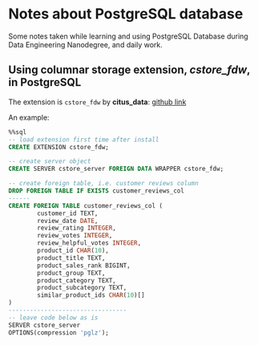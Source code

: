 # Notes about PostgreSQL database

Some notes taken while learning and using PostgreSQL Database during Data Engineering Nanodegree, and daily work.

## Using columnar storage extension, *cstore_fdw*, in PostgreSQL

The extension is `cstore_fdw` by **citus_data**: [github link](https://github.com/citusdata/cstore_fdw)

An example:

```SQL
%%sql
-- load extension first time after install
CREATE EXTENSION cstore_fdw;

-- create server object
CREATE SERVER cstore_server FOREIGN DATA WRAPPER cstore_fdw;

-- create foreign table, i.e. customer reviews column
DROP FOREIGN TABLE IF EXISTS customer_reviews_col
------
CREATE FOREIGN TABLE customer_reviews_col (
        customer_id TEXT,
        review_date DATE,
        review_rating INTEGER,
        review_votes INTEGER,
        review_helpful_votes INTEGER,
        product_id CHAR(10),
        product_title TEXT,
        product_sales_rank BIGINT,
        product_group TEXT,
        product_category TEXT,
        product_subcategory TEXT,
        similar_product_ids CHAR(10)[]
)
---------------------------------
-- leave code below as is
SERVER cstore_server
OPTIONS(compression 'pglz');

```
